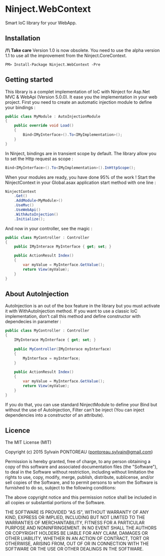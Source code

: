 Ninject.WebContext
=======

Smart IoC library for your WebApp.


## Installation

**/!\ Take care**
Version 1.0 is now obsolete. You need to use the alpha version 1.1 to use all the improvement from the Ninject.CoreContext.

```
PM> Install-Package Ninject.WebContext -Pre
```


## Getting started

This library is a complet implementation of IoC with Ninject for Asp.Net MVC & WebApi (Version 5.0.0). It ease you the implementation in your web project.
First you need to create an automatic injection module to define your bindings :

```csharp
public class MyModule : AutoInjectionModule
{
	public override void Load()
	{
		Bind<IMyInterface>().To<IMyImplementation>();
	}
}
```

In Ninject, bindings are in transient scope by default. The library allow you to set the Http request as scope :

```csharp
Bind<IMyInterface>().To<IMyImplementation>().InHttpScope();
```

When your modules are ready, you have done 95% of the work ! Start the NinjectContext in your Global.asax application start method with one line :

```csharp
NinjectContext
	.Get()
	.AddModule<MyModule>()
	.UseMvc()
	.UseWebApi()
	.WithAutoInjection()
	.Initialize();
```

 And now in your controller, see the magic :

```csharp
public class MyController : Controller
{
	public IMyInterace MyInterface { get; set; }

	public ActionResult Index()
	{
		var myValue = MyInterface.GetValue();
		return View(myValue);
	}
}
```


## About AutoInjection

AutoInjection is an out of the box feature in the library but you must activate it with WithAutoInjection method. If you want to use a classic IoC implementation, don't call this method and define constructor with dependecies in parameter :

```csharp
public class MyController : Controller
{
	IMyInterace MyInterface { get; set; }
	
	public MyController(IMyInterace myInterface)
	{
		MyInterface = myInterface;
	}
	
	public ActionResult Index()
	{
		var myValue = MyInterface.GetValue();
		return View(myValue);
	}
}
```

If you do that, you can use standard NinjectModule to define your Bind but without the use of AutoInjection, Filter can't be inject (You can inject dependencies into a constructor of an attribute).


## Licence

The MIT License (MIT)

Copyright (c) 2015 Sylvain PONTOREAU (pontoreau.sylvain@gmail.com)

Permission is hereby granted, free of charge, to any person obtaining a copy of
this software and associated documentation files (the "Software"), to deal in
the Software without restriction, including without limitation the rights to
use, copy, modify, merge, publish, distribute, sublicense, and/or sell copies of
the Software, and to permit persons to whom the Software is furnished to do so,
subject to the following conditions:

The above copyright notice and this permission notice shall be included in all
copies or substantial portions of the Software.

THE SOFTWARE IS PROVIDED "AS IS", WITHOUT WARRANTY OF ANY KIND, EXPRESS OR
IMPLIED, INCLUDING BUT NOT LIMITED TO THE WARRANTIES OF MERCHANTABILITY, FITNESS
FOR A PARTICULAR PURPOSE AND NONINFRINGEMENT. IN NO EVENT SHALL THE AUTHORS OR
COPYRIGHT HOLDERS BE LIABLE FOR ANY CLAIM, DAMAGES OR OTHER LIABILITY, WHETHER
IN AN ACTION OF CONTRACT, TORT OR OTHERWISE, ARISING FROM, OUT OF OR IN
CONNECTION WITH THE SOFTWARE OR THE USE OR OTHER DEALINGS IN THE SOFTWARE.
